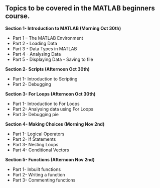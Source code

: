  <h2> Topics to be covered in the MATLAB beginners course. </h2>

<b> Section 1- Introduction to MATLAB (Morning Oct 30th) </b>
- Part 1 – The MATLAB Environment 
- Part 2 - Loading Data 
- Part 3 - Data Types in MATLAB 
- Part 4 - Analysing Data 
- Part 5 - Displaying Data - Saving to file

<b> Section 2- Scripts (Afternoon Oct 30th) </b>
- Part 1- Introduction to Scripting
- Part 2- Debugging

<b> Section 3- For Loops (Afternoon Oct 30th) </b>
- Part 1- Introduction to For Loops
- Part 2- Analysing data using For Loops
- Part 3- Debugging pie

<b> Section 4- Making Choices (Morning Nov 2nd)</b>
- Part 1- Logical Operators
- Part 2- If Statements
- Part 3- Nesting Loops
- Part 4- Conditional Vectors

<b> Section 5- Functions (Afternoon Nov 2nd)</b>
- Part 1- Inbuilt functions
- Part 2- Writing a function
- Part 3- Commenting functions

